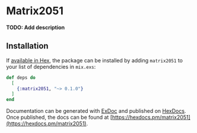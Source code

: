 # Matrix2051

**TODO: Add description**

## Installation

If [available in Hex](https://hex.pm/docs/publish), the package can be installed
by adding `matrix2051` to your list of dependencies in `mix.exs`:

```elixir
def deps do
  [
    {:matrix2051, "~> 0.1.0"}
  ]
end
```

Documentation can be generated with [ExDoc](https://github.com/elixir-lang/ex_doc)
and published on [HexDocs](https://hexdocs.pm). Once published, the docs can
be found at [https://hexdocs.pm/matrix2051](https://hexdocs.pm/matrix2051).

